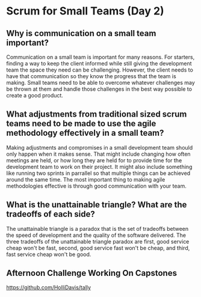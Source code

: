 # Scrum for Small Teams (Day 2)

## Why is communication on a small team important?
Communication on a small team is important for many reasons. For starters, finding a way to keep the client informed while still giving the development team the space they need can be challenging. However, the client needs to have that communication so they know the progress that the team is making. Small teams need to be able to overcome whatever challenges may be thrown at them and handle those challenges in the best way possible to create a good product. 
## What adjustments from traditional sized scrum teams need to be made to use the agile methodology effectively in a small team?
Making adjustments and compromises in a small development team should only happen when it makes sense. That might include changing how often meetings are held, or how long they are held for to provide time for the development team to work on their project. It might also include something like running two sprints in parrallel so that multiple things can be achieved around the same time. The most important thing to making agile methodologies effective is through good communication with your team. 
## What is the unattainable triangle? What are the tradeoffs of each side?
The unattainable triangle is a paradox that is the set of tradeoffs between the speed of development and the quality of the software delivered. The three tradeoffs of the unattainable triangle paradox are first, good service cheap won't be fast, second, good service fast won't be cheap, and third, fast service cheap won't be good. 
## Afternoon Challenge Working On Capstones
https://github.com/HolliDavis/tally